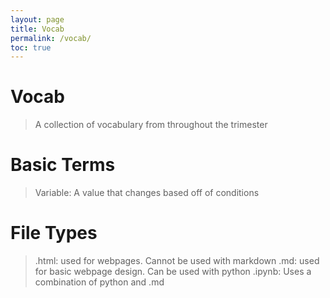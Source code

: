 ```yaml
---
layout: page
title: Vocab
permalink: /vocab/
toc: true
---
```


# Vocab
> A collection of vocabulary from throughout the trimester

# Basic Terms
> Variable: A value that changes based off of conditions

# File Types
> .html: used for webpages. Cannot be used with markdown
> .md: used for basic webpage design. Can be used with python
> .ipynb: Uses a combination of python and .md

